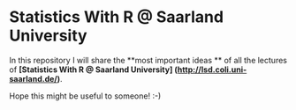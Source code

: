 # Statistics With R @ Saarland University

In this repository I will share the **most important ideas ** of all the lectures  of **[Statistics With R @ Saarland University]
(http://lsd.coli.uni-saarland.de/)**.

Hope this might be useful to someone! :-)
